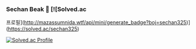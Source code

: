 ### Sechan Beak 🌈 [![Solved.ac
프로필](http://mazassumnida.wtf/api/mini/generate_badge?boj=sechan325)](https://solved.ac/sechan325)

[![Solved.ac Profile](http://mazassumnida.wtf/api/v2/generate_badge?boj=sechan325)](https://solved.ac/sechan325/)



